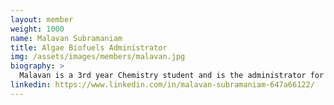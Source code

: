 ```yaml
---
layout: member
weight: 1000
name: Malavan Subramaniam
title: Algae Biofuels Administrator
img: /assets/images/members/malavan.jpg
biography: >
  Malavan is a 3rd year Chemistry student and is the administrator for UBC Envision’s Algae team. He has a significant interest in the environment and the many solutions that have been proposed to better manage its health, including alternative energy sources such as biofuels. The opportunity to gain further insight into this fascinating idea by joining this team was overly compelling.  
linkedin: https://www.linkedin.com/in/malavan-subramaniam-647a66122/
---
```

